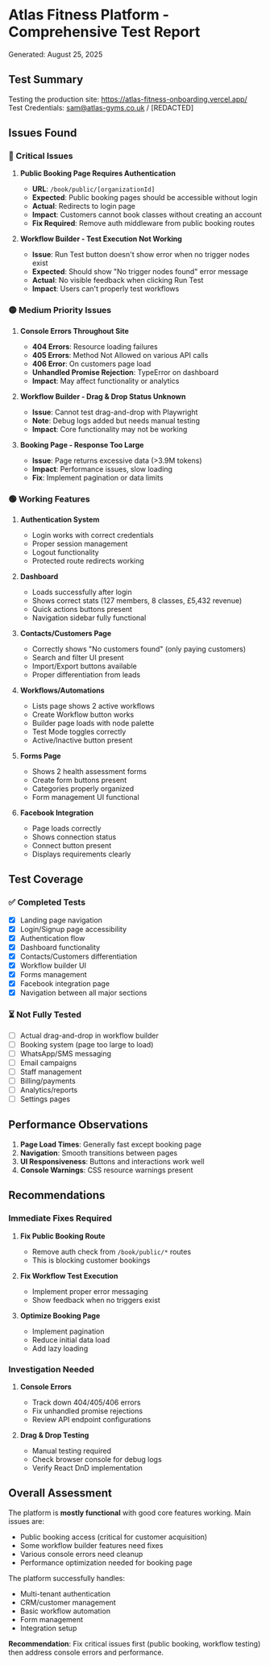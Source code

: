 # Atlas Fitness Platform - Comprehensive Test Report

Generated: August 25, 2025

## Test Summary

Testing the production site: https://atlas-fitness-onboarding.vercel.app/
Test Credentials: sam@atlas-gyms.co.uk / [REDACTED]

## Issues Found

### 🔴 Critical Issues

1. **Public Booking Page Requires Authentication**
   - **URL**: `/book/public/[organizationId]`
   - **Expected**: Public booking pages should be accessible without login
   - **Actual**: Redirects to login page
   - **Impact**: Customers cannot book classes without creating an account
   - **Fix Required**: Remove auth middleware from public booking routes

2. **Workflow Builder - Test Execution Not Working**
   - **Issue**: Run Test button doesn't show error when no trigger nodes exist
   - **Expected**: Should show "No trigger nodes found" error message
   - **Actual**: No visible feedback when clicking Run Test
   - **Impact**: Users can't properly test workflows

### 🟡 Medium Priority Issues

1. **Console Errors Throughout Site**
   - **404 Errors**: Resource loading failures
   - **405 Errors**: Method Not Allowed on various API calls
   - **406 Error**: On customers page load
   - **Unhandled Promise Rejection**: TypeError on dashboard
   - **Impact**: May affect functionality or analytics

2. **Workflow Builder - Drag & Drop Status Unknown**
   - **Issue**: Cannot test drag-and-drop with Playwright
   - **Note**: Debug logs added but needs manual testing
   - **Impact**: Core functionality may not be working

3. **Booking Page - Response Too Large**
   - **Issue**: Page returns excessive data (>3.9M tokens)
   - **Impact**: Performance issues, slow loading
   - **Fix**: Implement pagination or data limits

### 🟢 Working Features

1. **Authentication System**
   - Login works with correct credentials
   - Proper session management
   - Logout functionality
   - Protected route redirects working

2. **Dashboard**
   - Loads successfully after login
   - Shows correct stats (127 members, 8 classes, £5,432 revenue)
   - Quick actions buttons present
   - Navigation sidebar fully functional

3. **Contacts/Customers Page**
   - Correctly shows "No customers found" (only paying customers)
   - Search and filter UI present
   - Import/Export buttons available
   - Proper differentiation from leads

4. **Workflows/Automations**
   - Lists page shows 2 active workflows
   - Create Workflow button works
   - Builder page loads with node palette
   - Test Mode toggles correctly
   - Active/Inactive button present

5. **Forms Page**
   - Shows 2 health assessment forms
   - Create form buttons present
   - Categories properly organized
   - Form management UI functional

6. **Facebook Integration**
   - Page loads correctly
   - Shows connection status
   - Connect button present
   - Displays requirements clearly

## Test Coverage

### ✅ Completed Tests

- [x] Landing page navigation
- [x] Login/Signup page accessibility
- [x] Authentication flow
- [x] Dashboard functionality
- [x] Contacts/Customers differentiation
- [x] Workflow builder UI
- [x] Forms management
- [x] Facebook integration page
- [x] Navigation between all major sections

### ⏳ Not Fully Tested

- [ ] Actual drag-and-drop in workflow builder
- [ ] Booking system (page too large to load)
- [ ] WhatsApp/SMS messaging
- [ ] Email campaigns
- [ ] Staff management
- [ ] Billing/payments
- [ ] Analytics/reports
- [ ] Settings pages

## Performance Observations

1. **Page Load Times**: Generally fast except booking page
2. **Navigation**: Smooth transitions between pages
3. **UI Responsiveness**: Buttons and interactions work well
4. **Console Warnings**: CSS resource warnings present

## Recommendations

### Immediate Fixes Required

1. **Fix Public Booking Route**
   - Remove auth check from `/book/public/*` routes
   - This is blocking customer bookings

2. **Fix Workflow Test Execution**
   - Implement proper error messaging
   - Show feedback when no triggers exist

3. **Optimize Booking Page**
   - Implement pagination
   - Reduce initial data load
   - Add lazy loading

### Investigation Needed

1. **Console Errors**
   - Track down 404/405/406 errors
   - Fix unhandled promise rejections
   - Review API endpoint configurations

2. **Drag & Drop Testing**
   - Manual testing required
   - Check browser console for debug logs
   - Verify React DnD implementation

## Overall Assessment

The platform is **mostly functional** with good core features working. Main issues are:

- Public booking access (critical for customer acquisition)
- Some workflow builder features need fixes
- Various console errors need cleanup
- Performance optimization needed for booking page

The platform successfully handles:

- Multi-tenant authentication
- CRM/customer management
- Basic workflow automation
- Form management
- Integration setup

**Recommendation**: Fix critical issues first (public booking, workflow testing) then address console errors and performance.
